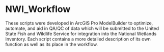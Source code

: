 # NWI_Workflow
These scripts were developed in ArcGIS Pro ModelBuilder to optimize, automate, and aid in QA/QC of data which will be submitted to the United State Fish and Wildlife Service for integration into the National Wetlands Inventory. 
Each script contains a more detailed description of its own function as well as its place in the workflow. 
